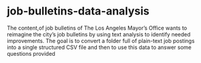 # job-bulletins-data-analysis
The content,of job bulletins of The Los Angeles Mayor’s Office wants to reimagine the city’s job bulletins by using text analysis to identify needed improvements.  The goal is to convert a folder full of plain-text job postings into a single structured CSV file and then to use this data to answer some questions provided
